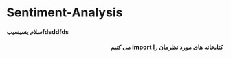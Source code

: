 # Sentiment-Analysis


<h4>سلام یسیسیبfdsddfds</h4>


<h4 dir=rtl>
کتابخانه های مورد نظرمان را import می کنیم 
</h4>





